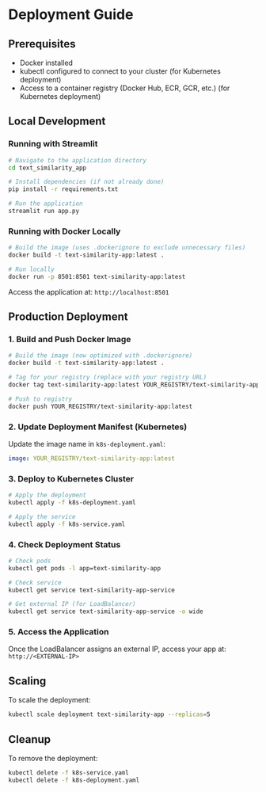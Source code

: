 # Deployment Guide

## Prerequisites
- Docker installed
- kubectl configured to connect to your cluster (for Kubernetes deployment)
- Access to a container registry (Docker Hub, ECR, GCR, etc.) (for Kubernetes deployment)

## Local Development

### Running with Streamlit
```bash
# Navigate to the application directory
cd text_similarity_app

# Install dependencies (if not already done)
pip install -r requirements.txt

# Run the application
streamlit run app.py
```

### Running with Docker Locally
```bash
# Build the image (uses .dockerignore to exclude unnecessary files)
docker build -t text-similarity-app:latest .

# Run locally
docker run -p 8501:8501 text-similarity-app:latest
```

Access the application at: `http://localhost:8501`

## Production Deployment

### 1. Build and Push Docker Image
```bash
# Build the image (now optimized with .dockerignore)
docker build -t text-similarity-app:latest .

# Tag for your registry (replace with your registry URL)
docker tag text-similarity-app:latest YOUR_REGISTRY/text-similarity-app:latest

# Push to registry
docker push YOUR_REGISTRY/text-similarity-app:latest
```

### 2. Update Deployment Manifest (Kubernetes)
Update the image name in `k8s-deployment.yaml`:
```yaml
image: YOUR_REGISTRY/text-similarity-app:latest
```

### 3. Deploy to Kubernetes Cluster
```bash
# Apply the deployment
kubectl apply -f k8s-deployment.yaml

# Apply the service
kubectl apply -f k8s-service.yaml
```

### 4. Check Deployment Status
```bash
# Check pods
kubectl get pods -l app=text-similarity-app

# Check service
kubectl get service text-similarity-app-service

# Get external IP (for LoadBalancer)
kubectl get service text-similarity-app-service -o wide
```

### 5. Access the Application
Once the LoadBalancer assigns an external IP, access your app at:
`http://<EXTERNAL-IP>`

## Scaling
To scale the deployment:
```bash
kubectl scale deployment text-similarity-app --replicas=5
```

## Cleanup
To remove the deployment:
```bash
kubectl delete -f k8s-service.yaml
kubectl delete -f k8s-deployment.yaml
```